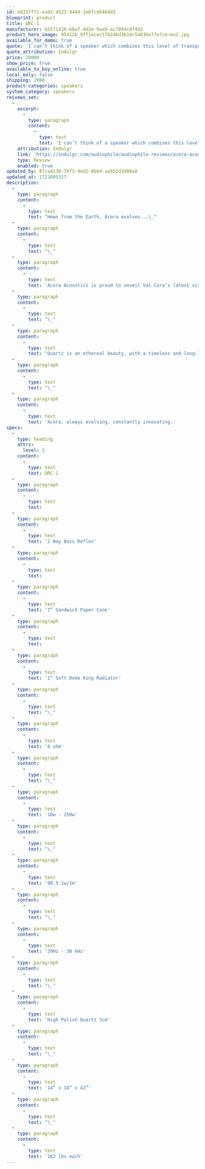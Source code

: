 ```yaml
---
id: e823fff1-ea92-4523-944d-3e6fcd646dd3
blueprint: product
title: QRC-1
manufacturer: b5571420-68a7-4d2e-9aa5-ac7093c8f4d2
product_hero_image: 95412b_9ff1ecec5fb24bd3b14c54836e7fe7ce~mv2.jpg
available_for_demo: true
quote: 'I can’t think of a speaker which combines this level of transparency, speed, dynamism, and utter lack of coloration in a single package at this price point'
quote_attribution: Indulgr
price: 28000
show_price: true
available_to_buy_online: true
local_only: false
shipping: 2000
product-categories: speakers
system_category: speakers
reivews_set:
  -
    excerpt:
      -
        type: paragraph
        content:
          -
            type: text
            text: 'I can’t think of a speaker which combines this level of transparency, speed, dynamism, and utter lack of coloration in a single package at this price point'
    attribution: Indulgr
    link: 'https://indulgr.com/audiophile/audiophile-reviews/acora-acoustics-qrc-1-loudspeaker-review/'
    type: Review
    enabled: true
updated_by: 87ca4130-78f3-4ed1-8b64-aa552d3d08a8
updated_at: 1722695327
description:
  -
    type: paragraph
    content:
      -
        type: text
        text: "Hewn from the Earth, Acora evolves...\_"
  -
    type: paragraph
    content:
      -
        type: text
        text: "\_"
  -
    type: paragraph
    content:
      -
        type: text
        text: 'Acora Acoustics is proud to unveil Val Cora’s latest vision for stone-based loudspeaker design, the Quartz Line. The Quartz Line emerged from years of creative innovation with Acora Acoustics’ signature granite enclosures. It offers leading-edge sound and design potential while retaining the values of emotional palpability, sensitivity, and enduring aesthetic.'
  -
    type: paragraph
    content:
      -
        type: text
        text: "\_"
  -
    type: paragraph
    content:
      -
        type: text
        text: "Quartz is an ethereal beauty, with a timeless and long-lasting nature. Comprised of many of the same elements as granite, quartz also provides many benefits for sonic reproduction. These properties coalesce seamlessly with Val Cora’s vision of creating music-producing sculptures designed to last a lifetime. With this new Quartz Line, interior designers and the aesthetically-minded will have a versatile range of options to complement décor as well as provide potential for customization for discerning clients in the future. \_"
  -
    type: paragraph
    content:
      -
        type: text
        text: "\_"
  -
    type: paragraph
    content:
      -
        type: text
        text: 'Acora, always evolving, constantly innovating.'
specs:
  -
    type: heading
    attrs:
      level: 2
    content:
      -
        type: text
        text: QRC-1
  -
    type: paragraph
    content:
      -
        type: text
        text: ​
  -
    type: paragraph
    content:
      -
        type: text
        text: '2 Way Bass Reflex'
  -
    type: paragraph
    content:
      -
        type: text
        text: ​
  -
    type: paragraph
    content:
      -
        type: text
        text: '7” Sandwich Paper Cone'
  -
    type: paragraph
    content:
      -
        type: text
        text: ​
  -
    type: paragraph
    content:
      -
        type: text
        text: '1” Soft Dome Ring Radiator'
  -
    type: paragraph
    content:
      -
        type: text
        text: "\_"
  -
    type: paragraph
    content:
      -
        type: text
        text: '8 ohm'
  -
    type: paragraph
    content:
      -
        type: text
        text: "\_"
  -
    type: paragraph
    content:
      -
        type: text
        text: '10w - 250w'
  -
    type: paragraph
    content:
      -
        type: text
        text: "\_"
  -
    type: paragraph
    content:
      -
        type: text
        text: '90.5 1w/1m'
  -
    type: paragraph
    content:
      -
        type: text
        text: "\_"
  -
    type: paragraph
    content:
      -
        type: text
        text: '29Hz - 30 kHz'
  -
    type: paragraph
    content:
      -
        type: text
        text: "\_"
  -
    type: paragraph
    content:
      -
        type: text
        text: 'High Polish Quartz 3cm'
  -
    type: paragraph
    content:
      -
        type: text
        text: "\_"
  -
    type: paragraph
    content:
      -
        type: text
        text: '14” x 18” x 43”'
  -
    type: paragraph
    content:
      -
        type: text
        text: "\_"
  -
    type: paragraph
    content:
      -
        type: text
        text: '162 lbs each'
---
```

